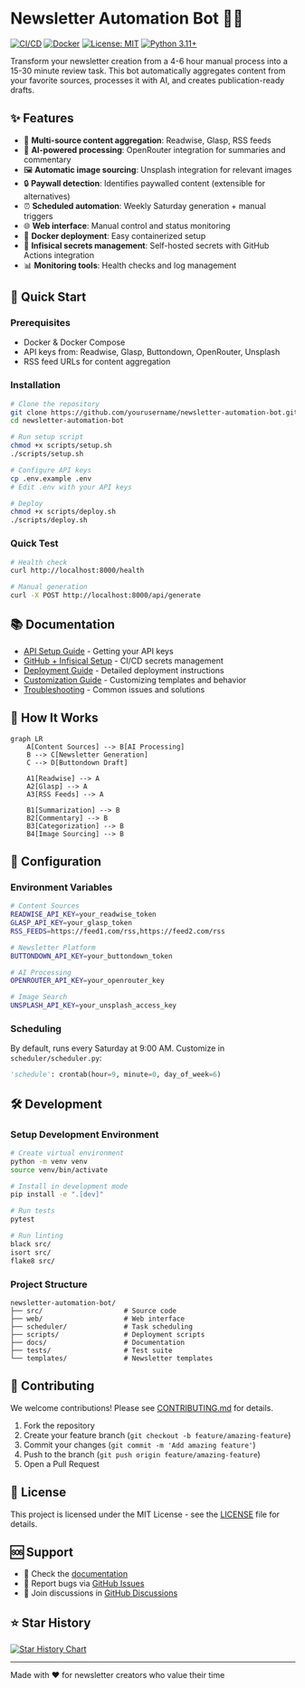# Newsletter Automation Bot 🤖📧

[![CI/CD](https://github.com/yourusername/newsletter-automation-bot/workflows/CI/CD%20Pipeline/badge.svg)](https://github.com/yourusername/newsletter-automation-bot/actions)
[![Docker](https://img.shields.io/badge/docker-ready-blue)](https://hub.docker.com/)
[![License: MIT](https://img.shields.io/badge/License-MIT-yellow.svg)](https://opensource.org/licenses/MIT)
[![Python 3.11+](https://img.shields.io/badge/python-3.11+-blue.svg)](https://www.python.org/downloads/)

Transform your newsletter creation from a 4-6 hour manual process into a 15-30 minute review task. This bot automatically aggregates content from your favorite sources, processes it with AI, and creates publication-ready drafts.

## ✨ Features

- 🔄 **Multi-source content aggregation**: Readwise, Glasp, RSS feeds
- 🧠 **AI-powered processing**: OpenRouter integration for summaries and commentary  
- 🖼️ **Automatic image sourcing**: Unsplash integration for relevant images
- 🔒 **Paywall detection**: Identifies paywalled content (extensible for alternatives)
- ⏰ **Scheduled automation**: Weekly Saturday generation + manual triggers
- 🌐 **Web interface**: Manual control and status monitoring
- 🐳 **Docker deployment**: Easy containerized setup
- 🔐 **Infisical secrets management**: Self-hosted secrets with GitHub Actions integration
- 📊 **Monitoring tools**: Health checks and log management

## 🚀 Quick Start

### Prerequisites

- Docker & Docker Compose
- API keys from: Readwise, Glasp, Buttondown, OpenRouter, Unsplash
- RSS feed URLs for content aggregation

### Installation

```bash
# Clone the repository
git clone https://github.com/yourusername/newsletter-automation-bot.git
cd newsletter-automation-bot

# Run setup script
chmod +x scripts/setup.sh
./scripts/setup.sh

# Configure API keys
cp .env.example .env
# Edit .env with your API keys

# Deploy
chmod +x scripts/deploy.sh
./scripts/deploy.sh
```

### Quick Test

```bash
# Health check
curl http://localhost:8000/health

# Manual generation
curl -X POST http://localhost:8000/api/generate
```

## 📚 Documentation

- [API Setup Guide](docs/api-setup.md) - Getting your API keys
- [GitHub + Infisical Setup](docs/github-infisical-setup.md) - CI/CD secrets management
- [Deployment Guide](docs/deployment.md) - Detailed deployment instructions
- [Customization Guide](docs/customization.md) - Customizing templates and behavior
- [Troubleshooting](docs/troubleshooting.md) - Common issues and solutions

## 🎯 How It Works

```mermaid
graph LR
    A[Content Sources] --> B[AI Processing]
    B --> C[Newsletter Generation]
    C --> D[Buttondown Draft]
    
    A1[Readwise] --> A
    A2[Glasp] --> A
    A3[RSS Feeds] --> A
    
    B1[Summarization] --> B
    B2[Commentary] --> B
    B3[Categorization] --> B
    B4[Image Sourcing] --> B
```

## 🔧 Configuration

### Environment Variables

```bash
# Content Sources
READWISE_API_KEY=your_readwise_token
GLASP_API_KEY=your_glasp_token
RSS_FEEDS=https://feed1.com/rss,https://feed2.com/rss

# Newsletter Platform  
BUTTONDOWN_API_KEY=your_buttondown_token

# AI Processing
OPENROUTER_API_KEY=your_openrouter_key

# Image Search
UNSPLASH_API_KEY=your_unsplash_access_key
```

### Scheduling

By default, runs every Saturday at 9:00 AM. Customize in `scheduler/scheduler.py`:

```python
'schedule': crontab(hour=9, minute=0, day_of_week=6)
```

## 🛠️ Development

### Setup Development Environment

```bash
# Create virtual environment
python -m venv venv
source venv/bin/activate

# Install in development mode
pip install -e ".[dev]"

# Run tests
pytest

# Run linting
black src/
isort src/
flake8 src/
```

### Project Structure

```
newsletter-automation-bot/
├── src/                    # Source code
├── web/                    # Web interface
├── scheduler/              # Task scheduling
├── scripts/                # Deployment scripts
├── docs/                   # Documentation
├── tests/                  # Test suite
└── templates/              # Newsletter templates
```

## 🤝 Contributing

We welcome contributions! Please see [CONTRIBUTING.md](CONTRIBUTING.md) for details.

1. Fork the repository
2. Create your feature branch (`git checkout -b feature/amazing-feature`)
3. Commit your changes (`git commit -m 'Add amazing feature'`)
4. Push to the branch (`git push origin feature/amazing-feature`)
5. Open a Pull Request

## 📝 License

This project is licensed under the MIT License - see the [LICENSE](LICENSE) file for details.

## 🆘 Support

- 📖 Check the [documentation](docs/)
- 🐛 Report bugs via [GitHub Issues](https://github.com/yourusername/newsletter-automation-bot/issues)
- 💬 Join discussions in [GitHub Discussions](https://github.com/yourusername/newsletter-automation-bot/discussions)

## ⭐ Star History

[![Star History Chart](https://api.star-history.com/svg?repos=yourusername/newsletter-automation-bot&type=Date)](https://star-history.com/#yourusername/newsletter-automation-bot&Date)

---

Made with ❤️ for newsletter creators who value their time
